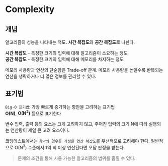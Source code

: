# Complexity

## 개념 
알고리즘의 성능을 나타내는 척도. **시간 복잡도**와 **공간 복잡도**로 나뉜다.  

**시간 복잡도** - 특정한 크기의 입력에 대해 알고리즘이 소요하는 정도  
**공간 복잡도** - 특정한 크기의 입력에 대해 메모리를 차지하는 정도 

메모리 사용량과 연산의 단순함은 Trade-off 관계. 메모리 사용량을 높일수록 반복되는 연산을 생략하거나 더 많은 정보를 관리할 수 있다.  

## 표기법 

`Big-O 표기법`: 가장 빠르게 증가하는 항만을 고려하는 표기법  
**O(N)**, **O(N<sup>2</sup>)** 등으로 표기한다

변수 입력, 출력 등의 요소는 크게 고려하지 않고, 주어진 입력의 크기 N에 따라 실행되는 연산량이 제일 큰 고려 요소이다. 

코딩테스트에서는 `최악의 경우를 가정한 연산 복잡도`를 우선적으로 고려해야 한다. 
일반적으로 O(N<sup>3</sup>) 수준에서 1억 회 이상 연산된다면 오답 판정을 받는다.
 
> 문제의 조건을 통해 사용 가능한 알고리즘의 범위를 좁힐 수 있다.
 
